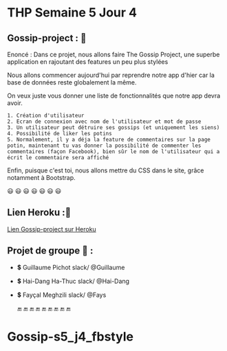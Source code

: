 # THP Semaine 5 Jour 4



                                

## Gossip-project : :jack_o_lantern:

Enoncé : Dans ce projet, nous allons faire The Gossip Project, une superbe application en rajoutant des features un peu plus stylées 

Nous allons commencer aujourd'hui par reprendre notre app d'hier car la base de données reste globalement la même.

On veux juste vous donner une liste de fonctionnalités que notre app devra avoir.

    1. Création d'utilisateur
    2. Ecran de connexion avec nom de l'utilisateur et mot de passe
    3. Un utilisateur peut détruire ses gossips (et uniquement les siens)
    4. Possibilité de liker les potins
    5. Normalement, il y a déja la feature de commentaires sur la page potin, maintenant tu vas donner la possibilité de commenter les commentaires (façon Facebook), bien sûr le nom de l'utilisateur qui a écrit le commentaire sera affiché


Enfin, puisque c'est toi, nous allons mettre du CSS dans le site, grâce notamment à Bootstrap.

   :smiley: :smiley: :smiley: :smiley: :smiley: :smiley: :smiley:

## Lien Heroku ::jack_o_lantern:
[Lien Gossip-project sur Heroku](https://gossip-s5-j3.herokuapp.com)

## Projet de groupe :tea: :

* :heavy_dollar_sign: Guillaume Pichot   slack/  @Guillaume
* :heavy_dollar_sign: Hai-Dang Ha-Thuc  slack/  @Hai-Dang 
* :heavy_dollar_sign: Fayçal Meghzili   slack/  @Fays  


     :end: :end: :end: :end: :end: :end: :end: :end: :end:
# Gossip-s5_j4_fbstyle
